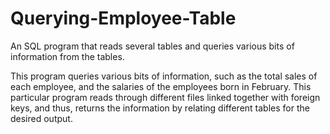 # Querying-Employee-Table
An SQL program that reads several tables and queries various bits of information from the tables.

This program queries various bits of information, such as the total sales of each employee, and the salaries of the employees born in February. This particular program reads through different files linked together with foreign keys, and thus, returns the information by relating different tables for the desired output.
